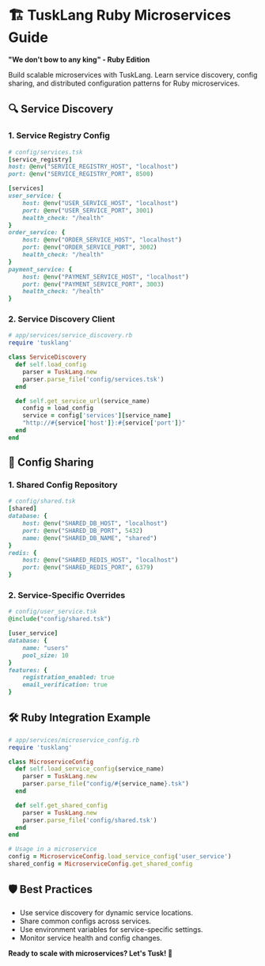 # 🏗️ TuskLang Ruby Microservices Guide

**"We don't bow to any king" - Ruby Edition**

Build scalable microservices with TuskLang. Learn service discovery, config sharing, and distributed configuration patterns for Ruby microservices.

## 🔍 Service Discovery

### 1. Service Registry Config
```ruby
# config/services.tsk
[service_registry]
host: @env("SERVICE_REGISTRY_HOST", "localhost")
port: @env("SERVICE_REGISTRY_PORT", 8500)

[services]
user_service: {
    host: @env("USER_SERVICE_HOST", "localhost")
    port: @env("USER_SERVICE_PORT", 3001)
    health_check: "/health"
}
order_service: {
    host: @env("ORDER_SERVICE_HOST", "localhost")
    port: @env("ORDER_SERVICE_PORT", 3002)
    health_check: "/health"
}
payment_service: {
    host: @env("PAYMENT_SERVICE_HOST", "localhost")
    port: @env("PAYMENT_SERVICE_PORT", 3003)
    health_check: "/health"
}
```

### 2. Service Discovery Client
```ruby
# app/services/service_discovery.rb
require 'tusklang'

class ServiceDiscovery
  def self.load_config
    parser = TuskLang.new
    parser.parse_file('config/services.tsk')
  end

  def self.get_service_url(service_name)
    config = load_config
    service = config['services'][service_name]
    "http://#{service['host']}:#{service['port']}"
  end
end
```

## 🔗 Config Sharing

### 1. Shared Config Repository
```ruby
# config/shared.tsk
[shared]
database: {
    host: @env("SHARED_DB_HOST", "localhost")
    port: @env("SHARED_DB_PORT", 5432)
    name: @env("SHARED_DB_NAME", "shared")
}
redis: {
    host: @env("SHARED_REDIS_HOST", "localhost")
    port: @env("SHARED_REDIS_PORT", 6379)
}
```

### 2. Service-Specific Overrides
```ruby
# config/user_service.tsk
@include("config/shared.tsk")

[user_service]
database: {
    name: "users"
    pool_size: 10
}
features: {
    registration_enabled: true
    email_verification: true
}
```

## 🛠️ Ruby Integration Example
```ruby
# app/services/microservice_config.rb
require 'tusklang'

class MicroserviceConfig
  def self.load_service_config(service_name)
    parser = TuskLang.new
    parser.parse_file("config/#{service_name}.tsk")
  end

  def self.get_shared_config
    parser = TuskLang.new
    parser.parse_file('config/shared.tsk')
  end
end

# Usage in a microservice
config = MicroserviceConfig.load_service_config('user_service')
shared_config = MicroserviceConfig.get_shared_config
```

## 🛡️ Best Practices
- Use service discovery for dynamic service locations.
- Share common configs across services.
- Use environment variables for service-specific settings.
- Monitor service health and config changes.

**Ready to scale with microservices? Let's Tusk! 🚀** 
